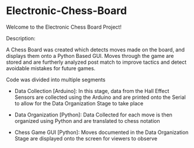# Electronic-Chess-Board

Welcome to the Electronic Chess Board Project!


Description:

A Chess Board was created which detects moves made on the board, and displays them onto a Python Based GUI. Moves through the game are stored and are furtherly analyzed post match to improve tactics and detect avoidable mistakes for future games.



Code was divided into multiple segments
- Data Collection [Arduino]: 
In this stage, data from the Hall Effect Sensors are collected using the Arduino and are printed onto the Serial to allow for the Data Organization Stage to take place

- Data Organization [Python]: 
Data Collected for each move is then organized using Python and are translated to chess notation

- Chess Game GUI [Python]: 
Moves documented in the Data Organization Stage are displayed onto the screen for viewers to observe
